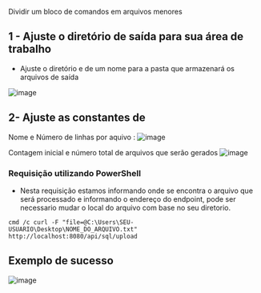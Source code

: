 
Dividir um bloco de comandos em arquivos menores


## 1 - Ajuste o diretório de saída para sua área de trabalho 
- Ajuste o diretório e de um nome para a pasta que armazenará os arquivos de saída

![image](https://github.com/user-attachments/assets/7524da48-fbd5-42d9-a04c-669da5230fe2)

##  2- Ajuste as constantes de 


Nome e Número de linhas por aquivo :
![image](https://github.com/user-attachments/assets/a3bd084e-2748-4307-a85d-9b0a1a96b257)


Contagem inicial e número total de arquivos que serão gerados
![image](https://github.com/user-attachments/assets/81c0010a-809b-4226-b9fb-8d86d2e52e13)

### Requisição utilizando PowerShell 
- Nesta requisição estamos informando onde se encontra o arquivo que será processado e informando o endereço do endpoint, pode ser necessario mudar o local do arquivo com base no seu diretorio.
```
cmd /c curl -F "file=@C:\Users\SEU-USUARIO\Desktop\NOME_DO_ARQUIVO.txt" http://localhost:8080/api/sql/upload
```

## Exemplo de sucesso
![image](https://github.com/user-attachments/assets/7ed843ac-7755-4120-ba05-4f4b5afa0211)



